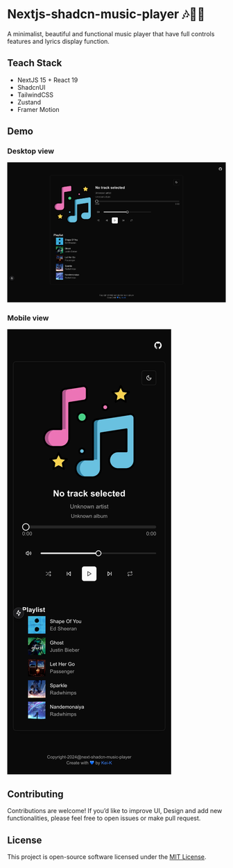 # Nextjs-shadcn-music-player 🎶🎵🎼

A minimalist, beautiful and functional music player that have full controls features and lyrics display function.

## Teach Stack

- NextJS 15 + React 19
- ShadcnUI
- TailwindCSS
- Zustand
- Framer Motion

## Demo

### Desktop view

![web_view](/public/img/demo_web_view.png)

### Mobile view

![mobile_view](/public/img/demo_mobile_view.png)

## Contributing

Contributions are welcome! If you’d like to improve UI, Design and add new functionalities, please feel free to open issues or make pull request.

## License

This project is open-source software licensed under the [MIT License](/LICENSE).
